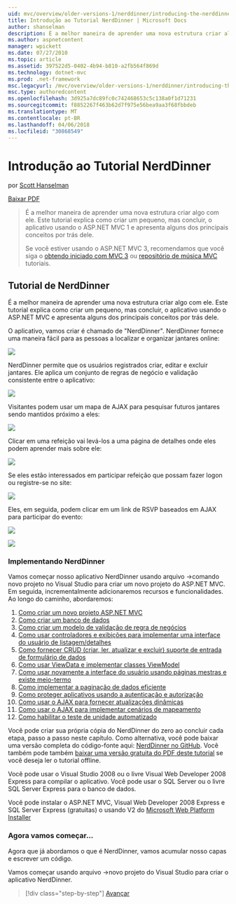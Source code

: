 ```yaml
---
uid: mvc/overview/older-versions-1/nerddinner/introducing-the-nerddinner-tutorial
title: Introdução ao Tutorial NerdDinner | Microsoft Docs
author: shanselman
description: É a melhor maneira de aprender uma nova estrutura criar algo com ele. Este tutorial explica como criar um aplicativo pequeno, mas completo usando ASP.NE...
ms.author: aspnetcontent
manager: wpickett
ms.date: 07/27/2010
ms.topic: article
ms.assetid: 397522d5-0402-4b94-b810-a2fb564f869d
ms.technology: dotnet-mvc
ms.prod: .net-framework
msc.legacyurl: /mvc/overview/older-versions-1/nerddinner/introducing-the-nerddinner-tutorial
msc.type: authoredcontent
ms.openlocfilehash: 3d925a7dc89fc0c742468653c5c138a0f1d71231
ms.sourcegitcommit: f8852267f463b62d7f975e56bea9aa3f68fbbdeb
ms.translationtype: MT
ms.contentlocale: pt-BR
ms.lasthandoff: 04/06/2018
ms.locfileid: "30868549"
---
```

<a name="introducing-the-nerddinner-tutorial"></a>Introdução ao Tutorial NerdDinner
====================
por [Scott Hanselman](https://github.com/shanselman)

[Baixar PDF](http://aspnetmvcbook.s3.amazonaws.com/aspnetmvc-nerdinner_v1.pdf)

> É a melhor maneira de aprender uma nova estrutura criar algo com ele. Este tutorial explica como criar um pequeno, mas concluir, o aplicativo usando o ASP.NET MVC 1 e apresenta alguns dos principais conceitos por trás dele.
> 
> Se você estiver usando o ASP.NET MVC 3, recomendamos que você siga o [obtendo iniciado com MVC 3](../../older-versions/getting-started-with-aspnet-mvc3/cs/intro-to-aspnet-mvc-3.md) ou [repositório de música MVC](../../older-versions/mvc-music-store/mvc-music-store-part-1.md) tutoriais.


## <a name="nerddinner-tutorial"></a>Tutorial de NerdDinner

É a melhor maneira de aprender uma nova estrutura criar algo com ele. Este tutorial explica como criar um pequeno, mas concluir, o aplicativo usando o ASP.NET MVC e apresenta alguns dos principais conceitos por trás dele.

O aplicativo, vamos criar é chamado de "NerdDinner". NerdDinner fornece uma maneira fácil para as pessoas a localizar e organizar jantares online:

![](introducing-the-nerddinner-tutorial/_static/image1.png)

NerdDinner permite que os usuários registrados criar, editar e excluir jantares. Ele aplica um conjunto de regras de negócio e validação consistente entre o aplicativo:

![](introducing-the-nerddinner-tutorial/_static/image2.png)

Visitantes podem usar um mapa de AJAX para pesquisar futuros jantares sendo mantidos próximo a eles:

![](introducing-the-nerddinner-tutorial/_static/image3.png)

Clicar em uma refeição vai levá-los a uma página de detalhes onde eles podem aprender mais sobre ele:

![](introducing-the-nerddinner-tutorial/_static/image4.png)

Se eles estão interessados em participar refeição que possam fazer logon ou registre-se no site:

![](introducing-the-nerddinner-tutorial/_static/image5.png)

Eles, em seguida, podem clicar em um link de RSVP baseados em AJAX para participar do evento:

![](introducing-the-nerddinner-tutorial/_static/image6.png)

![](introducing-the-nerddinner-tutorial/_static/image7.png)

### <a name="implementing-nerddinner"></a>Implementando NerdDinner

Vamos começar nosso aplicativo NerdDinner usando arquivo -&gt;comando novo projeto no Visual Studio para criar um novo projeto do ASP.NET MVC. Em seguida, incrementalmente adicionaremos recursos e funcionalidades. Ao longo do caminho, abordaremos:

1. [Como criar um novo projeto ASP.NET MVC](# "criar um novo projeto ASP.NET MVC")
2. [Como criar um banco de dados](# "criar um banco de dados")
3. [Como criar um modelo de validação de regra de negócios](# "criar um modelo com validações de regra de negócios")
4. [Como usar controladores e exibições para implementar uma interface do usuário de listagem/detalhes](# "usar controladores e exibições para implementar uma interface de usuário de lista-detalhes")
5. [Como fornecer CRUD (criar, ler, atualizar e excluir) suporte de entrada de formulário de dados](# "fornecer CRUD (criar, ler, atualizar, excluir) dados de formulário entrada de suporte")
6. [Como usar ViewData e implementar classes ViewModel](# "usar ViewData e implementar ViewModel Classes")
7. [Como usar novamente a interface do usuário usando páginas mestras e existe meio-termo](# "reutilização da interface do usuário usando páginas mestras e existe meio-termo")
8. [Como implementar a paginação de dados eficiente](# "implementar eficiente dados paginação")
9. [Como proteger aplicativos usando a autenticação e autorização](# "aplicativos usando autenticação e autorização seguras")
10. [Como usar o AJAX para fornecer atualizações dinâmicas](# "usar AJAX para fornecer atualizações dinâmicas")
11. [Como usar o AJAX para implementar cenários de mapeamento](# "usar AJAX para implementar cenários de mapeamento")
12. [Como habilitar o teste de unidade automatizado](# "habilitar teste de unidade automatizado")

Você pode criar sua própria cópia do NerdDinner do zero ao concluir cada etapa, passo a passo neste capítulo. Como alternativa, você pode baixar uma versão completa do código-fonte aqui: [NerdDinner no GitHub](https://github.com/AspNetMVPSamples/NerdDinner). Você também pode também [baixar uma versão gratuita do PDF deste tutorial](http://aspnetmvcbook.s3.amazonaws.com/aspnetmvc-nerdinner_v1.pdf) se você deseja ler o tutorial offline.

Você pode usar o Visual Studio 2008 ou o livre Visual Web Developer 2008 Express para compilar o aplicativo. Você pode usar o SQL Server ou o livre SQL Server Express para o banco de dados.

Você pode instalar o ASP.NET MVC, Visual Web Developer 2008 Express e SQL Server Express (gratuitas) o usando V2 do [Microsoft Web Platform Installer](https://www.microsoft.com/web/downloads/platform.aspx)

### <a name="now-lets-get-started"></a>Agora vamos começar...

Agora que já abordamos o que é NerdDinner, vamos acumular nosso capas e escrever um código.

Vamos começar usando arquivo -&gt;novo projeto do Visual Studio para criar o aplicativo NerdDinner.

> [!div class="step-by-step"]
> [Avançar](create-a-new-aspnet-mvc-project.md)
